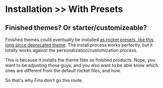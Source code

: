 # Installation >> With Presets

## Finished themes? Or starter/customizeable?

Finished themes could eventually be installed [as rocket presets, like this long since deprecated theme](https://www.npmjs.com/package/@webappwriter/not-alphabet-rocket-theme). The install process works perfectly, but it totally works against the personalization/customization process. 

This is because it installs the theme files as finished products. Nope, you want to be adjusting those guys, and you also want to be able know which ones are different from the default rocket files, and how.

So that's why Fins don't go this route.